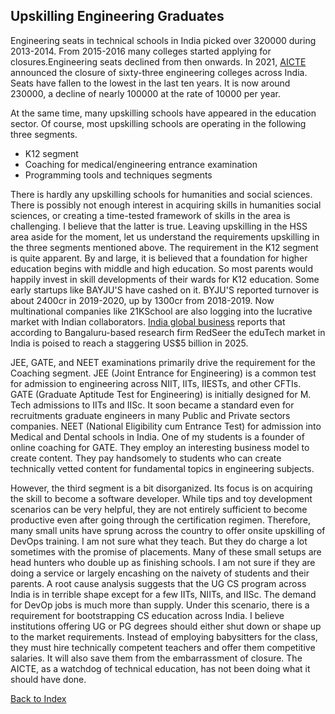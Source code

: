 ## Upskilling Engineering Graduates 

Engineering seats in technical schools in India picked over 320000 during 2013-2014. From 2015-2016 many colleges started applying for closures.Engineering 
seats declined from then onwards. In 2021, [AICTE](https://www.aicte-india.org/) announced the closure of sixty-three engineering colleges across India. 
Seats have fallen to the lowest in the last ten years. It is now around 230000, a decline of nearly 100000 at the rate of 10000 per year. 

At the same time, many upskilling schools have appeared in the education sector. Of course, most upskilling schools are operating in the following three segments.
- K12 segment 
- Coaching for medical/engineering entrance examination
- Programming tools and techniques segments

There is hardly any upskilling schools for humanities and social sciences. 
There is possibly not enough interest in acquiring skills in humanities social sciences, or creating a time-tested framework of skills
in the area is challenging. I believe that the latter is true. Leaving upskilling in the HSS area aside for the moment, let us understand the requirements 
upskilling in the three segments mentioned above.
The requirement in the K12 segment is quite apparent. By and large, it is believed that a foundation for higher education begins with middle and
high education. So most parents would happily invest in skill developments of their wards for K12 education. Some early startups like BAYJU'S
have cashed on 
it. BYJU'S reported turnover is about 2400cr in 2019-2020, up by 1300cr from 2018-2019. Now multinational companies like 21KSchool are also logging into
the lucrative market with Indian collaborators. [India global business](https://www.indiaglobalbusiness.com/industry/education/why-indias-online-education-market-will-grow-10x-in-5-years) reports 
that according to Bangaluru-based research firm RedSeer the eduTech market in India is poised to reach a staggering US$5 billion in 2025.

JEE, GATE, and NEET examinations primarily drive the requirement for the Coaching segment. JEE (Joint Entrance for Engineering) is a common test for 
admission to engineering across NIIT, IITs, IIESTs, and other CFTIs. GATE (Graduate Aptitude Test for Engineering) is initially designed for M. Tech 
admissions to IITs and IISc. It soon became a standard even for recruitments graduate engineers in many Public and Private sectors companies. NEET 
(National Eligibility cum Entrance Test)   for admission into Medical and Dental schools in India. One of my students is a founder of online coaching for 
GATE. They employ an interesting business model to create content. They pay handsomely to students who can create technically vetted content for 
fundamental topics in engineering subjects.  

However, the third segment is a bit disorganized. Its focus is on acquiring the skill to become a software developer. While tips and toy development 
scenarios can be very helpful, they are not entirely sufficient to become productive even after going through the certification regimen. Therefore, many 
small units have sprung across the country to offer onsite upskilling of DevOps training. I am not sure what they teach. But they do charge a lot sometimes 
with the promise of placements. Many of these small setups are head hunters who double up as finishing schools. I am not sure if they are doing a service or 
largely encashing on the naivety of students and their parents. A root cause analysis suggests that the UG CS program across India is in terrible shape 
except for a few IITs, NIITs, and IISc. The demand for DevOp jobs is much more than supply. Under this scenario, there is a requirement for bootstrapping CS 
education across India. I believe institutions offering UG or PG degrees should either shut down or shape up to the market requirements. Instead of 
employing babysitters for the class, they must hire technically competent teachers and offer them competitive salaries. It will also save them from
the embarrassment of closure. The AICTE, as a watchdog of technical education, has not been doing what it should have done.   

[Back to Index](../index.md)
